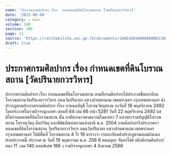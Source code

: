 ```yaml
---
name: 'ประกาศกรมศิลปากร เรื่อง  กำหนดเขตที่ดินโบราณสถาน [วัดปรินายกวรวิหาร]'
date: '2023-08-04'
category: ง พิเศษ
volume: 140
section: 186
page: 11
source: 'https://ratchakitcha.soc.go.th/documents/140D186S0000000001100.pdf'
draft: true
---
```


# ประกาศกรมศิลปากร เรื่อง  กำหนดเขตที่ดินโบราณสถาน [วัดปรินายกวรวิหาร]

ประกาศกรมศิลปากร เรื่อง กำหนดเขตที่ดินโบราณสถาน ตามที่กรมศิลปากรได้ประกาศขึ้นทะเบียนโบราณสถานวัดปรินายกวรวิหาร ถนนวัดปรินายก แขวงบ้านพานถม เขตพระนคร กรุงเทพมหานคร ดังปรากฏตามประกาศกรมศิลปากร เรื่อง กาหนดบัญชี โบราณวัตถุสถาน ลงวันที่ 18 พฤศจิกายน 2492 โดยประกาศในราชกิจจานุเบกษา ตอนที่ 64 เล่ม 66 หน้า 5281 วันที่ 22 พฤศจิกายน 2492 แต่มิได้กำหนดเขตที่ดินโบราณสถาน นั้น อาศัยอานาจตามความในมาตรา 7 แห่งพระราชบัญญัติโบราณสถาน โบราณวัตถุ ศิลปวัตถุ และพิพิธภัณฑสถานแห่งชาติ พ.ศ. 2504 กรมศิลปากรจึงประกาศกาหนดเขตที่ดินโบราณสถาน วัดปรินายกวรวิหาร ถนนวัดปรินายก แขวงบ้านพานถม เขตพระนคร กรุงเทพมหานคร ให้มีพื้นที่ โบราณสถาน 4 ไร่ 19 ตารางวา รายละเอียดดังปรากฏตามแผนผังแนบท้ายประกาศนี้ ประกาศ ณ วันที่ 19 พฤษภาคม พ.ศ. 256 6 พนมบุตร จันทรโชติ อธิบดีกรมศิลปากร ้ หนา 11 ่ เลม 140 ตอนพิเศษ 186 ง ราชกิจจานุเบกษา 4 สิงหาคม 2566

